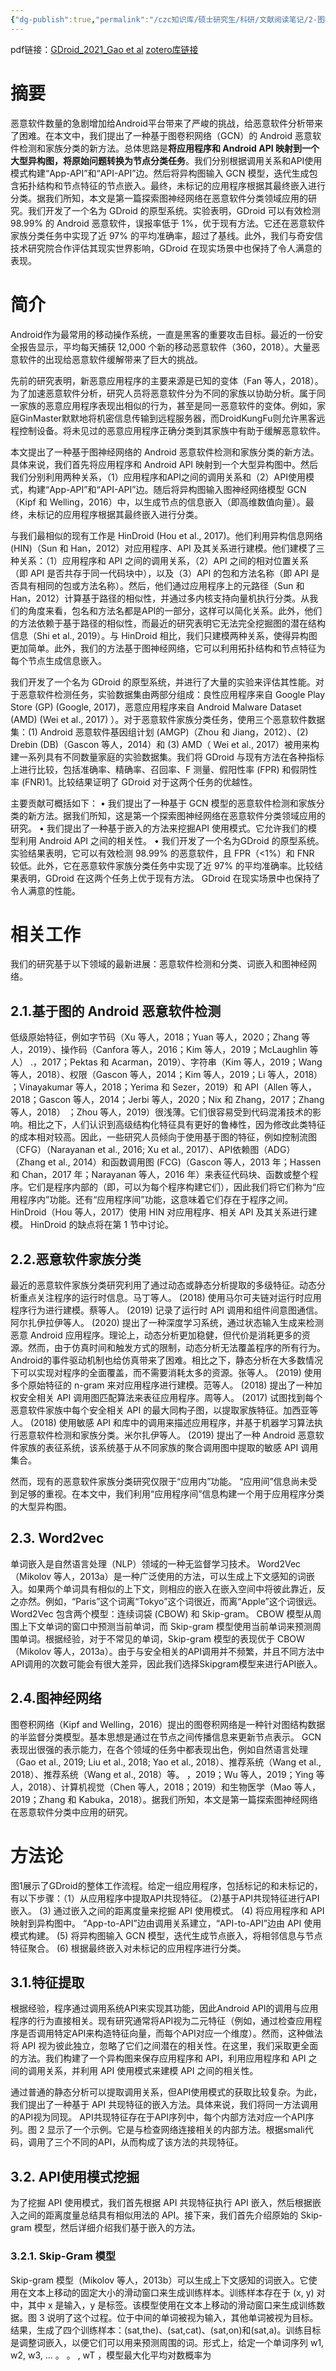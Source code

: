 ```yaml
---
{"dg-publish":true,"permalink":"/czc知识库/硕士研究生/科研/文献阅读笔记/2-图神经网络相关/202107.GDroid：Android malware detection and classification with graph convolutional network/","dgPassFrontmatter":true,"created":"2024-07-26T15:36:49.613+08:00","updated":"2024-12-08T12:30:21.212+08:00"}
---
```



pdf链接：[GDroid_2021_Gao et al](GDroid_2021_Gao%20et%20al.pdf)
[zotero库链接](zotero://select/library/items/SVXCMVT7)

# 摘要

恶意软件数量的急剧增加给Android平台带来了严峻的挑战，给恶意软件分析带来了困难。在本文中，我们提出了一种基于图卷积网络（GCN）的 Android 恶意软件检测和家族分类的新方法。总体思路是**将应用程序和 Android API 映射到一个大型异构图，将原始问题转换为节点分类任务**。我们分别根据调用关系和API使用模式构建“App-API”和“API-API”边。然后将异构图输入 GCN 模型，迭代生成包含拓扑结构和节点特征的节点嵌入。最终，未标记的应用程序根据其最终嵌入进行分类。据我们所知，本文是第一篇探索图神经网络在恶意软件分类领域应用的研究。我们开发了一个名为 GDroid 的原型系统。实验表明，GDroid 可以有效检测 98.99% 的 Android 恶意软件，误报率低于 1%，优于现有方法。它还在恶意软件家族分类任务中实现了近 97% 的平均准确率，超过了基线。此外，我们与奇安信技术研究院合作评估其现实世界影响，GDroid 在现实场景中也保持了令人满意的表现。

# 简介

Android作为最常用的移动操作系统，一直是黑客的重要攻击目标。最近的一份安全报告显示，平均每天捕获 12,000 个新的移动恶意软件（360，2018）。大量恶意软件的出现给恶意软件缓解带来了巨大的挑战。

先前的研究表明，新恶意应用程序的主要来源是已知的变体（Fan 等人，2018）。为了加速恶意软件分析，研究人员将恶意软件分为不同的家族以协助分析。属于同一家族的恶意应用程序表现出相似的行为，甚至是同一恶意软件的变体。例如，家庭GinMaster默默地将机密信息传输到远程服务器，而DroidKungFu则允许黑客远程控制设备。将未见过的恶意应用程序正确分类到其家族中有助于缓解恶意软件。

本文提出了一种基于图神经网络的 Android 恶意软件检测和家族分类的新方法。具体来说，我们首先将应用程序和 Android API 映射到一个大型异构图中。然后我们分别利用两种关系，（1）应用程序和API之间的调用关系和（2）API使用模式，构建“App-API”和“API-API”边。随后将异构图输入图神经网络模型 GCN（Kipf 和 Welling，2016）中，以生成节点的信息嵌入（即高维数值向量）。最终，未标记的应用程序根据其最终嵌入进行分类。

与我们最相似的现有工作是 HinDroid (Hou et al., 2017)。他们利用异构信息网络 (HIN)（Sun 和 Han，2012）对应用程序、API 及其关系进行建模。他们建模了三种关系：（1）应用程序和 API 之间的调用关系，（2）API 之间的相对位置关系（即 API 是否共存于同一代码块中），以及（3）API 的包和方法名称（即 API 是否具有相同的包或方法名称）。然后，他们通过应用程序上的元路径（Sun 和 Han，2012）计算基于路径的相似性，并通过多内核支持向量机执行分类。从我们的角度来看，包名和方法名都是API的一部分，这样可以简化关系。此外，他们的方法依赖于基于路径的相似性，而最近的研究表明它无法完全挖掘图的潜在结构信息（Shi et al., 2019）。与 HinDroid 相比，我们只建模两种关系，使得异构图更加简单。此外，我们的方法基于图神经网络，它可以利用拓扑结构和节点特征为每个节点生成信息嵌入。

我们开发了一个名为 GDroid 的原型系统，并进行了大量的实验来评估其性能。对于恶意软件检测任务，实验数据集由两部分组成：良性应用程序来自 Google Play Store (GP) (Google, 2017)，恶意应用程序来自 Android Malware Dataset (AMD) (Wei et al., 2017) ）。对于恶意软件家族分类任务，使用三个恶意软件数据集：(1) Android 恶意软件基因组计划 (AMGP)（Zhou 和 Jiang，2012）、(2) Drebin (DB)（Gascon 等人，2014）和 (3) AMD（ Wei et al., 2017）被用来构建一系列具有不同数量家庭的实验数据集。我们将 GDroid 与现有方法在各种指标上进行比较，包括准确率、精确率、召回率、F 测量、假阳性率 (FPR) 和假阴性率 (FNR)1。比较结果证明了 GDroid 对于这两个任务的优越性。

主要贡献可概括如下： 
• 我们提出了一种基于 GCN 模型的恶意软件检测和家族分类的新方法。据我们所知，这是第一个探索图神经网络在恶意软件分类领域应用的研究。 
• 我们提出了一种基于嵌入的方法来挖掘API 使用模式。它允许我们的模型利用 Android API 之间的相关性。 
• 我们开发了一个名为GDroid 的原型系统。实验结果表明，它可以有效检测 98.99% 的恶意软件，且 FPR（<1%）和 FNR 较低。此外，它在恶意软件家族分类任务中实现了近 97% 的平均准确率。比较结果表明，GDroid 在这两个任务上优于现有方法。 GDroid 在现实场景中也保持了令人满意的性能。

# 相关工作

我们的研究基于以下领域的最新进展：恶意软件检测和分类、词嵌入和图神经网络。

## 2.1.基于图的 Android 恶意软件检测

低级原始特征，例如字节码（Xu 等人，2018；Yuan 等人，2020；Zhang 等人，2019）、操作码（Canfora 等人，2016；Kim 等人，2019；McLaughlin 等人） .，2017；Pektas 和 Acarman，2019）、字符串（Kim 等人，2019；Wang 等人，2018）、权限（Gascon 等人，2014；Kim 等人，2019；Li 等人，2018） ；Vinayakumar 等人，2018；Yerima 和 Sezer，2019）和 API（Allen 等人，2018；Gascon 等人，2014；Jerbi 等人，2020；Nix 和 Zhang，2017；Zhang 等人，2018） ；Zhou 等人，2019）很浅薄。它们很容易受到代码混淆技术的影响。相比之下，人们认识到高级结构化特征具有更好的鲁棒性，因为修改此类特征的成本相对较高。因此，一些研究人员倾向于使用基于图的特征，例如控制流图（CFG）（Narayanan et al., 2016; Xu et al., 2017）、API依赖图（ADG）（Zhang et al., 2014）和函数调用图 (FCG)（Gascon 等人，2013 年；Hassen 和 Chan，2017 年；Narayanan 等人，2016 年）来表征代码块、函数或整个程序。它们是程序内部的（即，可以为每个程序构建它们），因此我们将它们称为“应用程序内”功能。还有“应用程序间”功能，这意味着它们存在于程序之间。 HinDroid（Hou 等人，2017）使用 HIN 对应用程序、相关 API 及其关系进行建模。 HinDroid 的缺点将在第 1 节中讨论。

## 2.2.恶意软件家族分类

最近的恶意软件家族分类研究利用了通过动态或静态分析提取的多级特征。动态分析重点关注程序的运行时信息。马丁等人。 (2018) 使用马尔可夫链对运行时应用程序行为进行建模。蔡等人。 (2019) 记录了运行时 API 调用和组件间意图通信。阿尔扎伊拉伊等人。 (2020) 提出了一种深度学习系统，通过状态输入生成来检测恶意 Android 应用程序。理论上，动态分析更加稳健，但代价是消耗更多的资源。然而，由于仿真时间和触发方式的限制，动态分析无法覆盖程序的所有行为。 Android的事件驱动机制也给仿真带来了困难。相比之下，静态分析在大多数情况下可以实现对程序的全面覆盖，而不需要消耗太多的资源。张等人。 (2019) 使用多个原始特征的 n-gram 来对应用程序进行建模。范等人。 (2018) 提出了一种加权安全相关 API 调用图匹配算法来表征应用程序。周等人。 (2017) 试图找到每个恶意软件家族中每个安全相关 API 的最大同构子图，以提取家族特征。加西亚等人。 (2018) 使用敏感 API 和库中的调用来描述应用程序，并基于机器学习算法执行恶意软件检测和家族分类。米尔扎伊等人。 (2019) 提出了一种 Android 恶意软件家族的表征系统，该系统基于从不同家族的聚合调用图中提取的敏感 API 调用集合。

然而，现有的恶意软件家族分类研究仅限于“应用内”功能。 “应用间”信息尚未受到足够的重视。在本文中，我们利用“应用程序间”信息构建一个用于应用程序分类的大型异构图。

## 2.3. Word2vec

单词嵌入是自然语言处理（NLP）领域的一种无监督学习技术。 Word2Vec（Mikolov 等人，2013a）是一种广泛使用的方法，可以生成上下文感知的词嵌入。如果两个单词具有相似的上下文，则相应的嵌入在嵌入空间中将彼此靠近，反之亦然。例如，“Paris”这个词离“Tokyo”这个词很近，而离“Apple”这个词很远。 Word2Vec 包含两个模型：连续词袋 (CBOW) 和 Skip-gram。 CBOW 模型从周围上下文单词的窗口中预测当前单词，而 Skip-gram 模型使用当前单词来预测周围单词。根据经验，对于不常见的单词，Skip-gram 模型的表现优于 CBOW（Mikolov 等人，2013a）。由于与安全相关的API调用并不频繁，并且不同方法中API调用的次数可能会有很大差异，因此我们选择Skipgram模型来进行API嵌入。

## 2.4.图神经网络

图卷积网络（Kipf and Welling，2016）提出的图卷积网络是一种针对图结构数据的半监督分类模型。基本思想是通过在节点之间传播信息来更新节点表示。 GCN表现出很强的表示能力，在各个领域的任务中都表现出色，例如自然语言处理（Gao et al., 2019; Liu et al., 2018; Yao et al., 2018）、推荐系统（Wang et al., 2018）、推荐系统（Wang et al., 2018）等。 ，2019；Wu 等人，2019；Ying 等人，2018）、计算机视觉（Chen 等人，2018；2019）和生物医学（Mao 等人，2019；Zhang 和 Kabuka，2018）。据我们所知，本文是第一篇探索图神经网络在恶意软件分类中应用的研究。

# 方法论

图1展示了GDroid的整体工作流程。给定一组应用程序，包括标记的和未标记的，有以下步骤：（1）从应用程序中提取API共现特征。 (2)基于API共现特征进行API嵌入。 (3) 通过嵌入之间的距离度量来挖掘 API 使用模式。 (4) 将应用程序和 API 映射到异构图中。 “App-to-API”边由调用关系建立，“API-to-API”边由 API 使用模式构建。 (5) 将异构图输入 GCN 模型，迭代生成节点嵌入，将相邻信息与节点特征聚合。 (6) 根据最终嵌入对未标记的应用程序进行分类。

## 3.1.特征提取

根据经验，程序通过调用系统API来实现其功能，因此Android API的调用与应用程序的行为直接相关。现有研究通常将API视为二元特征（例如，通过检查应用程序是否调用特定API来构造特征向量，而每个API对应一个维度）。然而，这种做法将 API 视为彼此独立，忽略了它们之间潜在的相关性。在这里，我们采取更全面的方法。我们构建了一个异构图来保存应用程序和 API，利用应用程序和 API 之间的调用关系，并利用 API 使用模式来建模 API 之间的相关性。

通过普通的静态分析可以提取调用关系，但API使用模式的获取比较复杂。为此，我们提出了一种基于 API 共现特征的嵌入方法。具体来说，我们将同一方法调用的API视为同现。 API共现特征存在于API序列中，每个内部方法对应一个API序列。图 2 显示了一个示例。它是与检查网络连接相关的内部方法。根据smali代码，调用了三个不同的API，从而构成了该方法的共现特征。

## 3.2. API使用模式挖掘

为了挖掘 API 使用模式，我们首先根据 API 共现特征执行 API 嵌入，然后根据嵌入之间的距离度量总结具有相似用法的 API。接下来，我们首先介绍原始的 Skip-gram 模型，然后详细介绍我们基于嵌入的方法。

### 3.2.1. Skip-Gram 模型

Skip-gram 模型（Mikolov 等人，2013b）可以生成上下文感知的词嵌入。它使用在文本上移动的固定大小的滑动窗口来生成训练样本。训练样本存在于 (x, y) 对中，其中 x 是输入，y 是标签。该模型使用在文本上移动的滑动窗口来生成训练数据。图 3 说明了这个过程。位于中间的单词被视为输入，其他单词被视为目标。结果，生成了四个训练样本：(sat,the)、(sat,cat)、(sat,on)和(sat,a)。训练目标是调整词嵌入，以便它们可以用来预测周围的词。形式上，给定一个单词序列 w1, w2, w3, ... 。 。 , wT ，模型最大化平均对数概率为
